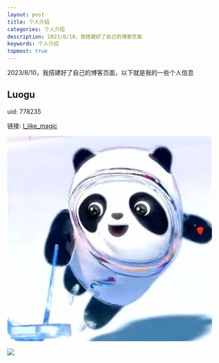 ```yaml
---
layout: post
title: 个人介绍
categories: 个人介绍
description: 2023/8/10，我搭建好了自己的博客页面
keywords: 个人介绍
topmost: true
---
```


2023/8/10，我搭建好了自己的博客页面，以下就是我的一些个人信息

## Luogu

uid: 778235

链接: [I_like_magic](https://www.luogu.com.cn/user/778235)

![](../images/778235.png)

[![](http://api.jerryz.com.cn/guzhi?id=778235&scores=100,40,18,86,0&dark_mode=true&card_width=650)](https://www.luogu.com.cn/user/778235 "垃圾估值")

